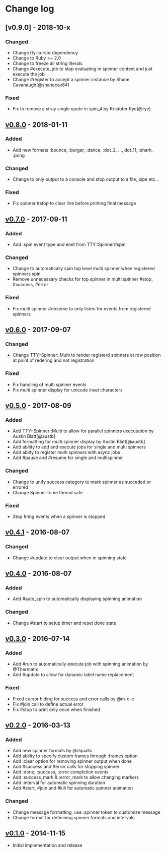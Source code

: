 # Change log

## [v0.9.0] - 2018-10-x

### Changed
* Change tty-cursor dependency
* Change to Ruby >= 2.0
* Change to freeze all string literals
* Change #execute_job to stop evaluating in spinner context and just execute the job
* Change #register to accept a spinner instance by Shane Cavanaugh(@shanecav84)

### Fixed
* Fix to remove a stray single quote in spin_4 by Kristofer Rye(@rye)

## [v0.8.0] - 2018-01-11

### Added
* Add new formats :bounce, :burger, :dance, :dot_2, ..., dot_11, :shark, :pong

### Changed
* Change to only output to a console and stop output to a file, pipe etc...

### Fixed
* Fix spinner #stop to clear line before printing final message

## [v0.7.0] - 2017-09-11

### Added
* Add :spin event type and emit from TTY::Spinner#spin

### Changed
* Change to automatically spin top level multi spinner when registered spinners spin
* Remove unnecessary checks for top spinner in multi spinner #stop, #success, #error

### Fixed
* Fix multi spinner #observe to only listen for events from registered spinners

## [v0.6.0] - 2017-09-07

### Changed
* Change TTY::Spinner::Multi to render registerd spinners at row
  position at point of redering and not registration

### Fixed
* Fix handling of multi spinner events
* Fix multi spinner display for unicode inset characters

## [v0.5.0] - 2017-08-09

### Added
* Add TTY::Spinner::Multi to allow for parallel spinners executation by Austin Blatt[@austb]
* Add formatting for multi spinner display by Austin Blatt[@austb]
* Add ability to add and execute jobs for single and multi spinners
* Add abilty to register multi spinners with async jobs
* Add #pause and #resume for single and multispinner

### Changed
* Change to unify success category to mark spinner as succeded or errored
* Change Spinner to be thread safe

### Fixed
* Stop firing events when a spinner is stopped

## [v0.4.1] - 2016-08-07

### Changed
* Change #update to clear output when in spinning state

## [v0.4.0] - 2016-08-07

### Added
* Add #auto_spin to automatically displaying spinning animation

### Changed
* Change #start to setup timer and reset done state

## [v0.3.0] - 2016-07-14

### Added
* Add #run to automatically execute job with spinning animation by @Thermatix
* Add #update to allow for dynamic label name replacement

### Fixed
* Fixed cursor hiding for success and error calls by @m-o-e
* Fix #join call to define actual error
* Fix #stop to print only once when finished

## [v0.2.0] - 2016-03-13

### Added
* Add new spinner formats by @rlqualls
* Add ability to specify custom frames through :frames option
* Add :clear option for removing spinner output when done
* Add #success and #error calls for stopping spinner
* Add :done, :success, :error completion events
* Add :success_mark & :error_mark to allow changing markers
* Add :interval for automatic spinning duration
* Add #start, #join and #kill for automatic spinner animation

### Changed
* Change message formatting, use :spinner token to customize message
* Change format for definining spinner formats and intervals

## [v0.1.0] - 2014-11-15

* Initial implementation and release

[v0.8.0]: https://github.com/piotrmurach/tty-spinner/compare/v0.7.0...v0.8.0
[v0.7.0]: https://github.com/piotrmurach/tty-spinner/compare/v0.6.0...v0.7.0
[v0.6.0]: https://github.com/piotrmurach/tty-spinner/compare/v0.5.0...v0.6.0
[v0.5.0]: https://github.com/piotrmurach/tty-spinner/compare/v0.4.1...v0.5.0
[v0.4.1]: https://github.com/piotrmurach/tty-spinner/compare/v0.4.0...v0.4.1
[v0.4.0]: https://github.com/piotrmurach/tty-spinner/compare/v0.3.0...v0.4.0
[v0.3.0]: https://github.com/piotrmurach/tty-spinner/compare/v0.2.0...v0.3.0
[v0.2.0]: https://github.com/piotrmurach/tty-spinner/compare/v0.1.0...v0.2.0
[v0.1.0]: https://github.com/piotrmurach/tty-spinner/compare/v0.1.0
